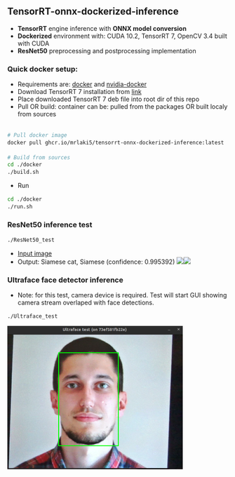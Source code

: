 ## TensorRT-onnx-dockerized-inference
* <b>TensorRT</b> engine inference with <b>ONNX model conversion</b>
* <b>Dockerized</b> environment with: CUDA 10.2, TensorRT 7, OpenCV 3.4 built with CUDA
* <b>ResNet50</b> preprocessing and postprocessing implementation

### Quick docker setup:
* Requirements are: [docker](https://docs.docker.com/get-docker/) and [nvidia-docker](https://docs.nvidia.com/datacenter/cloud-native/container-toolkit/install-guide.html)
* Download TensorRT 7 installation from [link](https://developer.nvidia.com/compute/machine-learning/tensorrt/secure/7.2.1/local_repos/nv-tensorrt-repo-ubuntu1804-cuda10.2-trt7.2.1.6-ga-20201006_1-1_amd64.deb)
* Place downloaded TensorRT 7 deb file into root dir of this repo
* Pull OR build: container can be: pulled from the packages OR built localy from sources
``` bash

# Pull docker image
docker pull ghcr.io/mrlaki5/tensorrt-onnx-dockerized-inference:latest

# Build from sources
cd ./docker
./build.sh
```
* Run
``` bash
cd ./docker
./run.sh
```

### ResNet50 inference test

``` bash
./ResNet50_test
```
* [Input image](https://pixabay.com/photos/cat-siamese-cat-fur-kitten-2068462)
* Output: Siamese cat, Siamese (confidence: 0.995392)
<img src="img/cat.jpg" width="400"/><img src="img/out.png" width="400"/>

### Ultraface face detector inference
* Note: for this test, camera device is required. Test will start GUI showing camera stream overlaped with face detections.
``` bash
./Ultraface_test
```
<img src="img/face.png" width="400"/>
